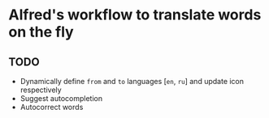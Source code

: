 # Alfred's workflow to translate words on the fly

## TODO

  - Dynamically define `from` and `to` languages [`en`, `ru`] and update icon respectively
  - Suggest autocompletion
  - Autocorrect words
